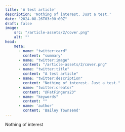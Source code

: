 ```yaml
---
title: 'A test article'
description: 'Nothing of interest. Just a test.'
date: "2024-08-26T03:00:00Z"
draft: false
image:
    src: "/article-assets/2/cover.png"
    alt: ""
head:
    meta:
      - name: "twitter:card"
        content: "summary"
      - name: "twitter:image"
        content: "/article-assets/2/cover.png"
      - name: "twitter:title"
        content: "A test article"
      - name: "twitter:description"
        content: "Nothing of interest. Just a test."
      - name: "twitter:creator"
        content: "@FatFingers23"
      - name: "keywords"    
        content: ""
      - name: 'author'
        content: 'Bailey Townsend'
---
```


Nothing of interest
